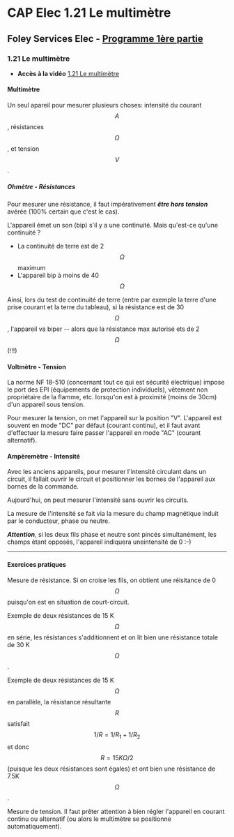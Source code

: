 # CAP Elec 1.21 Le multimètre
## Foley Services Elec - [Programme 1ère partie](../1ere_partie/README.md)

### 1.21 Le multimètre

- **Accès à la vidéo** [1.21 Le multimètre](https://youtu.be/A37xp-oW7IQ)

#### Multimètre

Un seul apareil pour mesurer plusieurs choses: intensité du courant $$A$$, résistances $$\Omega$$, et tension $$V$$.

##### Ohmètre - Résistances

Pour mesurer une résistance, il faut impérativement ***être hors tension*** avérée (100% certain que c'est le cas).

L'appareil émet un son (bip) s'il y a une continuité. Mais qu'est-ce qu'une continuité ?

- La continuité de terre est de 2 $$\Omega$$ maximum
- L'appareil bip à moins de 40 $$\Omega$$

Ainsi, lors du test de continuité de terre (entre par exemple la terre d'une prise courant et la terre du tableau), si la résistance est de 30 $$\Omega$$, l'appareil va biper -- alors que la résistance max autorisé ets de 2 $$\Omega$$ (!!!)

#### Voltmètre - Tension

La norme NF 18-510 (concernant tout ce qui est sécurité électrique) impose le port des EPI (équipements de protection individuels), vêtement non propriétaire de la flamme, etc. lorsqu'on est à proximité (moins de 30cm) d'un appareil sous tension.

Pour mesurer la tension, on met l'appareil sur la position "V". L'appareil est souvent en mode "DC" par défaut (courant continu), et il faut avant d'effectuer la mesure faire passer l'appareil en mode "AC" (courant alternatif).

#### Ampèremètre - Intensité

Avec les anciens appareils, pour mesurer l'intensité circulant dans un circuit, il fallait ouvrir le circuit et positionner les bornes de l'appareil aux bornes de la commande.

Aujourd'hui, on peut mesurer l'intensité sans ouvrir les circuits.

La mesure de l'intensité se fait via la mesure du champ magnétique induit par le conducteur, phase ou neutre.

***Attention***, si les deux fils phase et neutre sont pincés simultanément, les champs étant opposés, l'appareil indiquera uneintensité de 0 :-)

---

#### Exercices pratiques

Mesure de résistance. Si on croise les fils, on obtient une réisitance de 0 $$\Omega$$ puisqu'on est en situation de court-circuit.

Exemple de deux résistances de 15 K$$\Omega$$ en série, les résistances s'additionnent et on lit bien une résistance totale de 30 K$$\Omega$$.

Exemple de deux résistances de 15 K$$\Omega$$ en parallèle, la résistance résultante $$R$$ satisfait $$1/R = 1/R_1 + 1/R_2$$ et donc $$R = 15 K\Omega / 2$$ (puisque les deux résistances sont égales) et ont bien une résistance de 7.5K$$\Omega$$.

Mesure de tension. Il faut prêter attention à bien régler l'appareil en courant continu ou alternatif (ou alors le multimètre se positionne automatiquement).



